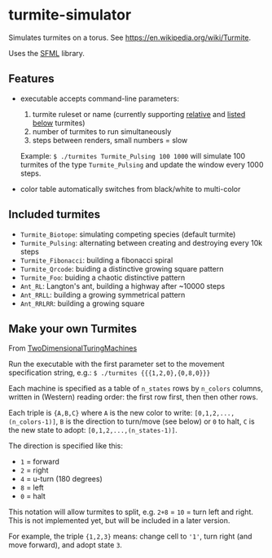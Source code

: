 turmite-simulator
=================

Simulates turmites on a torus. See <https://en.wikipedia.org/wiki/Turmite>.

Uses the [SFML](http://sfml-dev.org/) library.

Features
--------

- executable accepts command-line parameters:
  1. turmite ruleset or name (currently supporting [relative](https://en.wikipedia.org/wiki/Turmite#Relative_vs._absolute_turmites) and [listed below](#included-turmites) turmites)
  2. number of turmites to run simultaneously
  3. steps between renders, small numbers = slow

  Example: `$ ./turmites Turmite_Pulsing 100 1000` will simulate 100 turmites of the type `Turmite_Pulsing` and update the window every 1000 steps.
- color table automatically switches from black/white to multi-color

Included turmites
-----------------

- `Turmite_Biotope`: simulating competing species (default turmite)
- `Turmite_Pulsing`: alternating between creating and destroying every 10k steps
- `Turmite_Fibonacci`: building a fibonacci spiral
- `Turmite_Qrcode`: buiding a distinctive growing square pattern
- `Turmite_Foo`: buiding a chaotic distinctive pattern
- `Ant_RL`: Langton's ant, building a highway after ~10000 steps
- `Ant_RRLL`: building a growing symmetrical pattern
- `Ant_RRLRR`: building a growing square

Make your own Turmites
----------------------

From [TwoDimensionalTuringMachines](https://code.google.com/p/ruletablerepository/wiki/TwoDimensionalTuringMachines)

Run the executable with the first parameter set to the movement specification string, e.g.: `$ ./turmites {{{1,2,0},{0,8,0}}}`

Each machine is specified as a table of `n_states` rows by `n_colors` columns, written in (Western) reading order: the first row first, then then other rows.

Each triple is `{A,B,C}` where `A` is the new color to write: `[0,1,2,...,(n_colors-1)]`, `B` is the direction to turn/move (see below) or `0` to halt, `C` is the new state to adopt: `[0,1,2,...,(n_states-1)]`.

The direction is specified like this:

- `1` = forward
- `2` = right
- `4` = u-turn (180 degrees)
- `8` = left
- `0` = halt

This notation will allow turmites to split, e.g. `2+8` = `10` = turn left and right. This is not implemented yet, but will be included in a later version.

For example, the triple `{1,2,3}` means: change cell to `'1'`, turn right (and move forward), and adopt state `3`.

